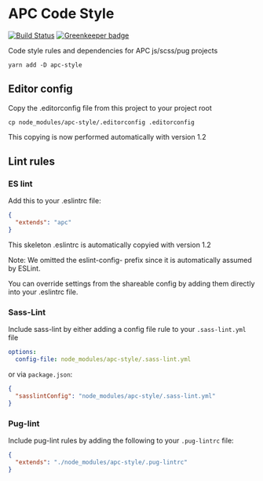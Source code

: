 # APC Code Style

[![Build Status](https://travis-ci.org/APCOvernight/apc-style.svg?branch=master)](https://travis-ci.org/APCOvernight/apc-style) [![Greenkeeper badge](https://badges.greenkeeper.io/APCOvernight/apc-style.svg)](https://greenkeeper.io/)

Code style rules and dependencies for APC js/scss/pug projects

```
yarn add -D apc-style
```

## Editor config

Copy the .editorconfig file from this project to your project root

```
cp node_modules/apc-style/.editorconfig .editorconfig
```
This copying is now performed automatically with version 1.2
## Lint rules

### ES lint

Add this to your .eslintrc file:

```json
{
  "extends": "apc"
}
```
This skeleton .eslintrc is automatically copyied with version 1.2

Note: We omitted the eslint-config- prefix since it is automatically assumed by ESLint.

You can override settings from the shareable config by adding them directly into your .eslintrc file.

### Sass-Lint

Include sass-lint by either adding a config file rule to your `.sass-lint.yml` file

```yml
options:
  config-file: node_modules/apc-style/.sass-lint.yml
```

or via `package.json`:

```json
{
  "sasslintConfig": "node_modules/apc-style/.sass-lint.yml"
}
```

### Pug-lint

Include pug-lint rules by adding the following to your `.pug-lintrc` file:

```json
{
  "extends": "./node_modules/apc-style/.pug-lintrc"
}
```

